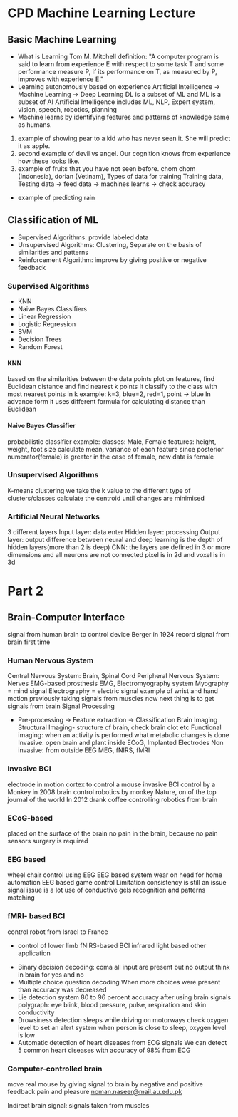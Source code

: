 # CPD Machine Learning Lecture
## Basic Machine Learning
* What is Learning
Tom M. Mitchell definition:
"A computer program is said to learn from experience E with respect to some
task T and some performance measure P, if its performance on T,  as measured by
P, improves with experience E."
* Learning autonomously based on experience
Artificial Intelligence -> Machine Learning -> Deep Learning
DL is a subset of ML and ML is a subset of AI
Artificial Intelligence includes ML, NLP, Expert system, vision, speech,
robotics, planning
* Machine learns by identifying features and patterns of knowledge same as
  humans.
1) example of showing pear to a kid who has never seen it. She will predict it as apple.
2) second example of devil vs angel. Our cognition knows from experience how these looks like.
3) example of fruits that you have not seen before. chom chom (Indonesia), dorian (Vetinam), 
Types of data for training
Training data, Testing data
-> feed data -> machines learns -> check accuracy
- example of predicting rain
## Classification of ML
* Supervised Algorithms: provide labeled data
* Unsupervised Algorithms: Clustering, Separate on the basis of similarities and patterns
* Reinforcement Algorithm: improve by giving positive or negative feedback
### Supervised Algorithms
* KNN
* Naive Bayes Classifiers
* Linear Regression
* Logistic Regression
* SVM
* Decision Trees
* Random Forest
#### KNN
based on the similarities between the data points
plot on features, find Euclidean distance and find nearest k points
It classify to the class with most nearest points in k
example: k=3, blue=2, red=1, point -> blue
In advance form it uses different formula for calculating distance than
Euclidean
#### Naive Bayes Classifier
probabilistic classifier
example:
classes: Male, Female
features: height, weight, foot size
calculate mean, variance of each feature
since posterior numerator(female) is greater in the case of female, new data is
female
### Unsupervised Algorithms
K-means clustering
we take the k value to the different type of clusters/classes
calculate the centroid until changes are minimised
### Artificial Neural Networks
3 different layers
Input layer: data enter
Hidden layer: processing 
Output layer: output
difference between neural and deep learning is the depth of hidden layers(more than
2 is deep)
CNN:
the layers are defined in 3 or more dimensions and all neurons are not connected
pixel is in 2d and voxel is in 3d

# Part 2
## Brain-Computer Interface
signal from human brain to control device
Berger in 1924 record signal from brain first time
### Human Nervous System
Central Nervous System: Brain, Spinal Cord
Peripheral Nervous System: Nerves
EMG-based prosthesis
EMG, Electromyography system
Myography = mind signal
Electrography = electric signal
example of wrist and hand motion
previously taking signals from muscles
now next thing is to get signals from brain
Signal Processing
- Pre-processing -> Feature extraction -> Classification
Brain Imaging
Structural Imaging- structure of brain, check brain clot etc
Functional imaging: when an activity is performed what metabolic changes is
done
Invasive: open brain and plant inside
ECoG, Implanted Electrodes
Non invasive: from outside
EEG MEG, fNIRS, fMRI
### Invasive BCI
electrode in motion cortex to control a mouse
invasive BCI control by a Monkey
in 2008 brain control robotics by monkey
Nature, on of the top journal of the world 
In 2012 drank coffee controlling robotics from brain
### ECoG-based 
placed on the surface of the brain
no pain in the brain, because no pain sensors
surgery is required
### EEG based 
wheel chair control using EEG 
EEG based system wear on head for home automation
EEG based game control
Limitation
consistency is still an issue
signal issue is a lot
use of conductive gels
recognition and patterns matching
### fMRI- based BCI
control robot from Israel to France
- control of lower limb
fNIRS-based BCI
infrared light based 
other application
* Binary decision decoding: coma 
all input are present but no output
think in brain for yes and no
* Multiple choice question decoding
When more choices were present than accuracy was decreased
* Lie detection system
80 to 96 percent accuracy after using brain signals
polygraph: eye blink, blood pressure, pulse, respiration and skin conductivity
* Drowsiness detection
sleeps while driving on motorways
check oxygen level to set an alert system
when person is close to sleep, oxygen level is low
* Automatic detection of heart diseases from ECG signals
We can detect 5 common heart diseases with accuracy of 98% from ECG

### Computer-controlled brain
move real mouse by giving signal to brain
by negative and positive feedback
pain and pleasure
noman.naseer@mail.au.edu.pk

Indirect brain signal: signals taken from muscles

